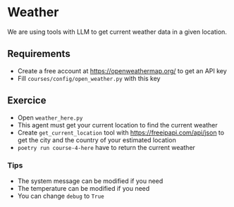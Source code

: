 # Weather

We are using tools with LLM to get current weather data in a given location. 

## Requirements

- Create a free account at https://openweathermap.org/ to get an API key
- Fill `courses/config/open_weather.py` with this key

## Exercice

- Open `weather_here.py`
- This agent must get your current location to find the current weather
- Create `get_current_location` tool with https://freeipapi.com/api/json to get the city and the country of your estimated location
- `poetry run course-4-here` have to return the current weather

### Tips

- The system message can be modified if you need
- The temperature can be modified if you need
- You can change `debug` to `True`